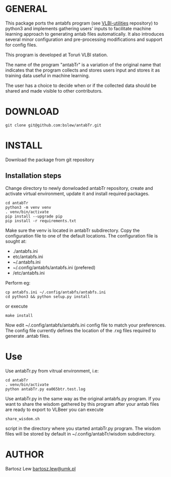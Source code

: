 # GENERAL

This package ports the antabfs program 
(see [VLBI-utilities](https://github.com/evn-vlbi/VLBI-utilities) repository) 
to python3 and implements gathering users' inputs to facilitate machine learning 
approach to generating antab files automatically. It also introduces several minor
configuration and pre-processing modifications and support for config files.

This program is developed at Toruń VLBI station.

The name of the program "antabTr" is a variation of the original name that indicates
that the program collects and stores users input and stores it as training data useful
in machine learning.

The user has a choice to decide when or if the collected data should be shared and 
made visible to other contributors.


# DOWNLOAD

```
git clone git@github.com:bslew/antabTr.git
```

# INSTALL

Download the package from git repository

## Installation steps

Change directory to newly donwloaded antabTr repository, create and activate virtual environment,
update it and install required packages.

```
cd antabTr
python3 -m venv venv
. venv/bin/activate
pip install --upgrade pip
pip install -r requirements.txt

```

Make sure the venv is located in antabTr subdirectory.
Copy the configuration file to one of the default locations.
The configuration file is sought at:

- ./antabfs.ini
- etc/antabfs.ini
- ~/.antabfs.ini
- ~/.config/antabfs/antabfs.ini (prefered)
- /etc/antabfs.ini

Perform eg:

```
cp antabfs.ini ~/.config/antabfs/antabfs.ini
cd python3 && python setup.py install

```

or execute

```
make install
```

Now edit ~/.config/antabfs/antabfs.ini config file to match your preferences.
The config file currently defines the location of the .rxg files required to generate .antab files.


# Use

Use antabTr.py from vitrual environment, i.e:

```
cd antabTr
. venv/bin/activate
python antabTr.py ea065btr.test.log
```

Use antabTr.py in the same way as the original antabfs.py program. 
If you want to share the wisdom gathered by this program after your antab files
are ready to export to VLBeer you can execute 

```
share_wisdom.sh
```

script in the directory where you started antabTr.py program.
The wisdom files will be stored by default in ~/.config/antabTr/wisdom subdirectory.


# AUTHOR
Bartosz Lew [<bartosz.lew@umk.pl>](bartosz.lew@umk.pl)

